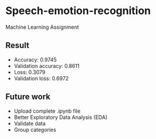 # Speech-emotion-recognition
Machine Learning Assignment

## Result
* Accuracy: 0.9745
* Validation accuracy: 0.8611
* Loss: 0.3079
* Validation loss: 0.6972

## Future work
* Upload complete .ipynb file
* Better Exploratory Data Analysis (EDA)
* Validate data
* Group categories
